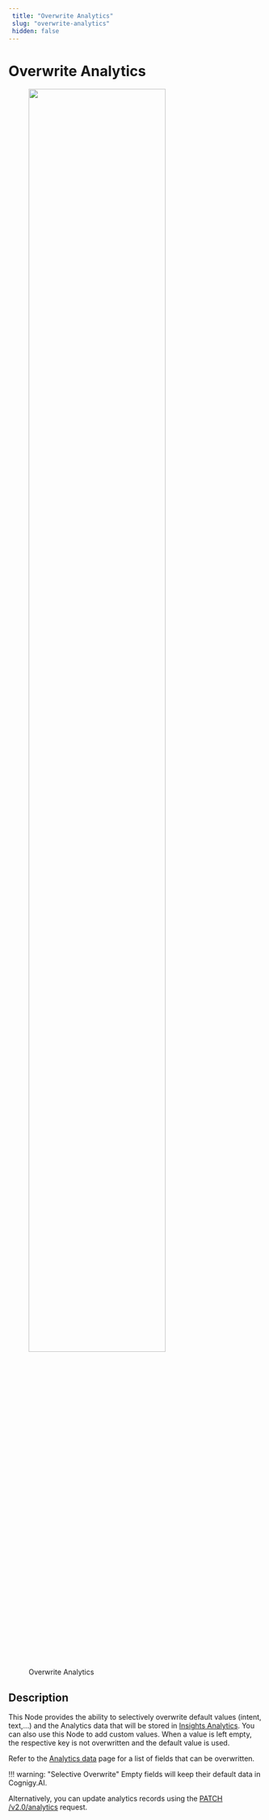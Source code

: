```yaml
---
 title: "Overwrite Analytics" 
 slug: "overwrite-analytics" 
 hidden: false 
---
```


# Overwrite Analytics

<figure>
  <img class="image-center" src="../../../../../_assets/ai/build/node-reference/other/overwrite-analytics.png" width="80%" />
  <figcaption>Overwrite Analytics</figcaption>
</figure>

## Description

This Node provides the ability to selectively overwrite default values (intent, text,...) and the Analytics data that will be stored in [Insights Analytics](../../../../insights/overview.md).
You can also use this Node to add custom values. When a value is left empty, the respective key is not overwritten and the default value is used.

Refer to the [Analytics data](../basic/code/analytics-data.md#analytics-data) page for a list of fields that can be overwritten.

!!! warning: "Selective Overwrite"
    Empty fields will keep their default data in Cognigy.AI.

Alternatively, you can update analytics records using the [PATCH /v2.0/analytics](https://api-trial.cognigy.ai/openapi#patch-/v2.0/analytics) request.